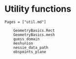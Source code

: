 # Utility functions

```@index
Pages = ["util.md"]
```

```@docs
    GeometryBasics.Rect
    GeometryBasics.mesh
    guess_domain
    meshunion
    nessie_data_path
    obspoints_plane
```
